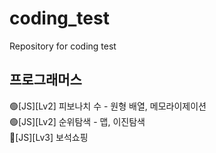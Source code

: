 # coding_test
Repository for coding test

## 프로그래머스
🟢[JS][Lv2] 피보나치 수 - 원형 배열, 메모라이제이션  
🟢[JS][Lv2] 순위탐색 - 맵, 이진탐색  
🔴[JS][Lv3] 보석쇼핑  
